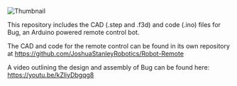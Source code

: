 ![Thumbnail](https://github.com/user-attachments/assets/2e6b779f-6cc1-4b43-839c-48b3dc6c1db7)

This repository includes the CAD (.step and .f3d) and code (.ino) files for Bug, an Arduino powered remote control bot. 

The CAD and code for the remote control can be found in its own repository at https://github.com/JoshuaStanleyRobotics/Robot-Remote

A video outlining the design and assembly of Bug can be found here: https://youtu.be/kZliyDbgqg8
